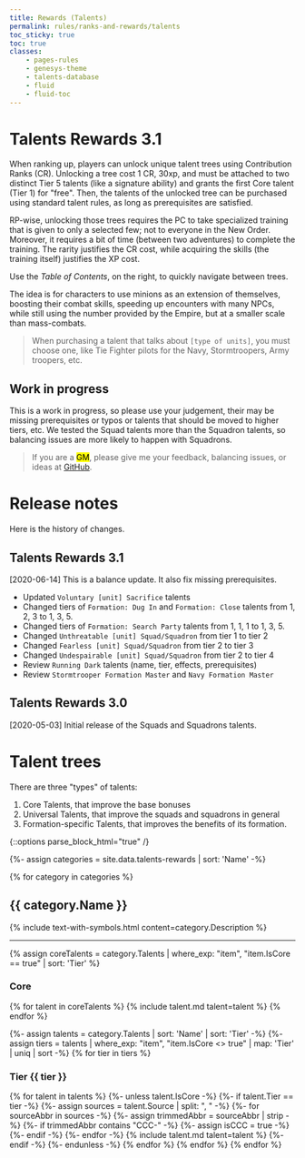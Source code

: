 ```yaml
---
title: Rewards (Talents)
permalink: rules/ranks-and-rewards/talents
toc_sticky: true
toc: true
classes:
    - pages-rules
    - genesys-theme
    - talents-database
    - fluid
    - fluid-toc
---
```


# Talents Rewards 3.1

When ranking up, players can unlock unique talent trees using Contribution Ranks (CR).
Unlocking a tree cost 1 CR, 30xp, and must be attached to two distinct Tier 5 talents (like a signature ability) and grants the first Core talent (Tier 1) for "free".
Then, the talents of the unlocked tree can be purchased using standard talent rules, as long as prerequisites are satisfied.

RP-wise, unlocking those trees requires the PC to take specialized training that is given to only a selected few; not to everyone in the New Order.
Moreover, it requires a bit of time (between two adventures) to complete the training. The rarity justifies the CR cost, while acquiring the skills (the training itself) justifies the XP cost.

Use the _Table of Contents_, on the right, to quickly navigate between trees.

The idea is for characters to use minions as an extension of themselves, boosting their combat skills, speeding up encounters with many NPCs, while still using the number provided by the Empire, but at a smaller scale than mass-combats.

> When purchasing a talent that talks about `[type of units]`, you must choose one, like Tie Fighter pilots for the Navy, Stormtroopers, Army troopers, etc.

## Work in progress

This is a work in progress, so please use your judgement, their may be missing prerequisites or typos or talents that should be moved to higher tiers, etc.
We tested the Squad talents more than the Squadron talents, so balancing issues are more likely to happen with Squadrons.

> If you are a <mark>GM</mark>, please give me your feedback, balancing issues, or ideas at [GitHub](https://github.com/for-the-new-order/for-the-new-order.github.io/issues/new).

# Release notes

Here is the history of changes.

## Talents Rewards 3.1

[2020-06-14] This is a balance update. It also fix missing prerequisites.

-   Updated `Voluntary [unit] Sacrifice` talents
-   Changed tiers of `Formation: Dug In` and `Formation: Close` talents from 1, 2, 3 to 1, 3, 5.
-   Changed tiers of `Formation: Search Party` talents from 1, 1, 1 to 1, 3, 5.
-   Changed `Unthreatable [unit] Squad/Squadron` from tier 1 to tier 2
-   Changed `Fearless [unit] Squad/Squadron` from tier 2 to tier 3
-   Changed `Undespairable [unit] Squad/Squadron` from tier 2 to tier 4
-   Review `Running Dark` talents (name, tier, effects, prerequisites)
-   Review `Stormtrooper Formation Master` and `Navy Formation Master`

## Talents Rewards 3.0

[2020-05-03] Initial release of the Squads and Squadrons talents.

# Talent trees

There are three "types" of talents:

1. Core Talents, that improve the base bonuses
2. Universal Talents, that improve the squads and squadrons in general
3. Formation-specific Talents, that improves the benefits of its formation.

{::options parse_block_html="true" /}

<section class="talents three-columns">

{%- assign categories = site.data.talents-rewards | sort: 'Name' -%}

{% for category in categories %}

<h2 id="{{ category.Name | slugify }}">{{ category.Name }}</h2>

{% include text-with-symbols.html content=category.Description %}

<hr>

{% assign coreTalents = category.Talents | where_exp: "item", "item.IsCore == true" | sort: 'Tier' %}

<h3 id="{{ category.Name | slugify }}-core">Core</h3>

{% for talent in coreTalents %}
{% include talent.md talent=talent %}
{% endfor %}

{%- assign talents = category.Talents  | sort: 'Name' | sort: 'Tier' -%}
{%- assign tiers = talents | where_exp: "item", "item.IsCore <> true" | map: 'Tier' | uniq | sort -%}
{% for tier in tiers %}

<h3 id="{{ category.Name | slugify }}-tier-{{ tier }}">Tier {{ tier }}</h3>

{% for talent in talents %}
{%- unless talent.IsCore -%}
{%- if talent.Tier == tier -%}
{%- assign sources = talent.Source | split: ", " -%}
{%- for sourceAbbr in sources -%}
{%- assign trimmedAbbr = sourceAbbr | strip -%}
{%- if trimmedAbbr contains "CCC-" -%}
{%- assign isCCC = true -%}
{%- endif -%}
{%- endfor -%}
{% include talent.md talent=talent %}
{%- endif -%}
{%- endunless -%}
{% endfor %}
{% endfor %}
{% endfor %}

</section>
